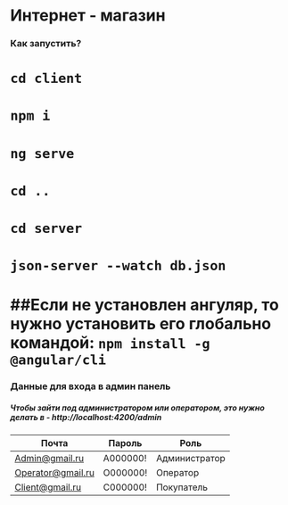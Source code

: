 # Интернет - магазин

### Как запустить?
`cd client`
=
`npm i`
=
`ng serve`
=
`cd ..`
=
`cd server`
=
`json-server --watch db.json`
=
##Если не установлен ангуляр, то нужно установить его глобально командой:
`npm install -g @angular/cli`
=


### Данные для входа в админ панель
##### Чтобы зайти под администратором или оператором, это нужно делать в -  http://localhost:4200/admin 

| Почта | Пароль | Роль |
| ------ | ------ | ----- |
| Admin@gmail.ru | A000000! | Администратор |
| Operator@gmail.ru | O000000! | Оператор|
| Client@gmail.ru | C000000! | Покупатель |

